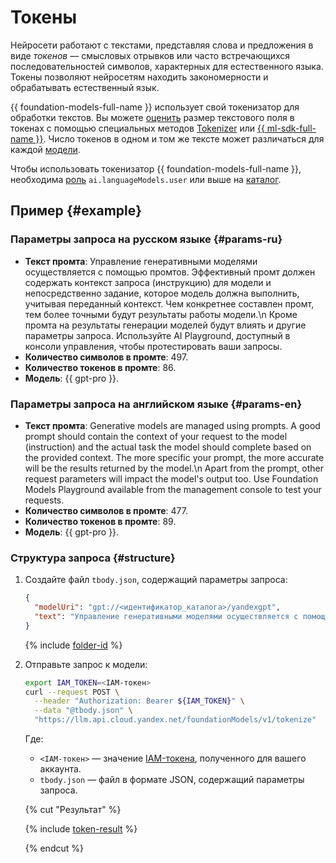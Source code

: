 # Токены

Нейросети работают с текстами, представляя слова и предложения в виде _токенов_ — смысловых отрывков или часто встречающихся последовательностей символов, характерных для естественного языка. Токены позволяют нейросетям находить закономерности и обрабатывать естественный язык.

{{ foundation-models-full-name }} использует свой токенизатор для обработки текстов. Вы можете [оценить](../../operations/generation/evaluate-request.md) размер текстового поля в токенах с помощью специальных методов [Tokenizer](../../text-generation/api-ref/Tokenizer/index.md) или [{{ ml-sdk-full-name }}](../../sdk/index.md). Число токенов в одном и том же тексте может различаться для каждой [модели](./models.md).

Чтобы использовать токенизатор {{ foundation-models-full-name }}, необходима [роль](../../security/index.md#languageModels-user) `ai.languageModels.user` или выше на [каталог](../../../resource-manager/concepts/resources-hierarchy.md#folder).

## Пример {#example}

### Параметры запроса на русском языке {#params-ru}

* **Текст промта**: Управление генеративными моделями осуществляется с помощью промтов. Эффективный промт должен содержать контекст запроса (инструкцию) для модели и непосредственно задание, которое модель должна выполнить, учитывая переданный контекст. Чем конкретнее составлен промт, тем более точными будут результаты работы модели.\n Кроме промта на результаты генерации моделей будут влиять и другие параметры запроса. Используйте AI Playground, доступный в консоли управления, чтобы протестировать ваши запросы.
* **Количество символов в промте**: 497.
* **Количество токенов в промте**: 86.
* **Модель**: {{ gpt-pro }}.

### Параметры запроса на английском языке {#params-en}

* **Текст промта**: Generative models are managed using prompts. A good prompt should contain the context of your request to the model (instruction) and the actual task the model should complete based on the provided context. The more specific your prompt, the more accurate will be the results returned by the model.\n Apart from the prompt, other request parameters will impact the model's output too. Use Foundation Models Playground available from the management console to test your requests.
* **Количество символов в промте**: 477.
* **Количество токенов в промте**: 89.
* **Модель**: {{ gpt-pro }}.

### Структура запроса {#structure}

1. Создайте файл `tbody.json`, содержащий параметры запроса:

   ```json
   {
     "modelUri": "gpt://<идентификатор_каталога>/yandexgpt",
     "text": "Управление генеративными моделями осуществляется с помощью промтов. Эффективный промт должен содержать контекст запроса (инструкцию) для модели и непосредственно задание, которое модель должна выполнить, учитывая переданный контекст. Чем конкретнее составлен промт, тем более точными будут результаты работы модели.\n Кроме промта на результаты генерации моделей будут влиять и другие параметры запроса. Используйте AI Playground, доступный в консоли управления, чтобы протестировать ваши запросы."
   }
   ```

   {% include [folder-id](../../../_includes/ai-studio/yandexgpt/folder-id.md) %}

1. Отправьте запрос к модели:

   ```bash
   export IAM_TOKEN=<IAM-токен>
   curl --request POST \
     --header "Authorization: Bearer ${IAM_TOKEN}" \
     --data "@tbody.json" \
     "https://llm.api.cloud.yandex.net/foundationModels/v1/tokenize"
   ```

   Где:

   * `<IAM-токен>` — значение [IAM-токена](../../../iam/concepts/authorization/iam-token.md), полученного для вашего аккаунта.
   * `tbody.json` — файл в формате JSON, содержащий параметры запроса.


   {% cut "Результат" %}
   
   {% include [token-result](../../../_untranslatable/ai-studio/tokens-result-en.md) %}
 
   {% endcut %}


